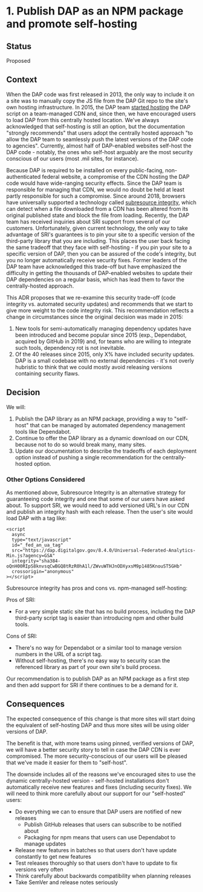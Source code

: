 # 1. Publish DAP as an NPM package and promote self-hosting

## Status

Proposed

## Context

When the DAP code was first released in 2013, the only way to include it on a site was to manually copy the JS file from the DAP Git repo to the site's own hosting infrastructure. In 2015, the DAP team [started hosting](https://digital.gov/2015/08/14/secure-central-hosting-for-the-digital-analytics-program/) the DAP script on a team-managed CDN and, since then, we have encouraged users to load DAP from this centrally hosted location. We've always acknowledged that self-hosting is still an option, but the documentation "strongly recommends" that users adopt the centrally hosted approach "to allow the DAP team to seamlessly push the latest versions of the DAP code to agencies". Currently, almost half of DAP-enabled websites self-host the DAP code - notably, the ones who self-host arguably are the most security conscious of our users (most .mil sites, for instance).

Because DAP is required to be installed on every public-facing, non-authenticated federal website, a compromise of the CDN hosting the DAP code would have wide-ranging security effects. Since the DAP team is responsible for managing that CDN, we would no doubt be held at least partly responsible for such a compromise. Since around 2018, browsers have universally supported a technology called [subresource integrity](https://developer.mozilla.org/en-US/docs/Web/Security/Subresource_Integrity), which can detect when a file downloaded from a CDN has been altered from its original published state and block the file from loading. Recently, the DAP team has received inquiries about SRI support from several of our customers. Unfortunately, given current technology, the only way to take advantage of SRI's guarantees is to pin your site to a specific version of the third-party library that you are including. This places the user back facing the same tradeoff that they face with self-hosting - if you pin your site to a specific version of DAP, then you can be assured of the code's integrity, but you no longer automatically receive security fixes. Former leaders of the DAP team have acknowledged this trade-off but have emphasized the difficulty in getting the thousands of DAP-enabled websites to update their DAP dependencies on a regular basis, which has lead them to favor the centrally-hosted approach.

This ADR proposes that we re-examine this security trade-off (code integrity vs. automated security updates) and recommends that we start to give more weight to the code integrity risk. This recommendation reflects a change in circumstances since the original decision was made in 2015:
1. New tools for semi-automatically managing dependency updates have been introduced and become popular since 2015 (exp., Dependabot, acquired by GitHub in 2019) and, for teams who are willing to integrate such tools, dependency rot is not inevitable.
2. Of the 40 releases since 2015, only X% have included security updates. DAP is a small codebase with no external dependencies - it's not overly hubristic to think that we could mostly avoid releasing versions containing security flaws.

## Decision

We will:
1. Publish the DAP library as an NPM package, providing a way to "self-host" that can be managed by automated dependency management tools like Dependabot.
2. Continue to offer the DAP library as a dynamic download on our CDN, because not to do so would break many, many sites.
3. Update our documentation to describe the tradeoffs of each deployment option instead of pushing a single recommendation for the centrally-hosted option.

### Other Options Considered

As mentioned above, Subresource Integrity is an alternative strategy for guaranteeing code integrity and one that some of our users have asked about. To support SRI, we would need to add versioned URL's in our CDN and publish an integrity hash with each release. Then the user's site would load DAP with a tag like:
````
<script
  async
  type="text/javascript"
  id="_fed_an_ua_tag"
  src="https://dap.digitalgov.gov/8.4.0/Universal-Federated-Analytics-Min.js?agency=GSA"
  integrity="sha384-oQnH00RIpS8knvsqCwBGQ8tRzR0hA1l/ZWvuWTHJnODXyxsM9p1485KnouST5GHb"
  crossorigin="anonymous"
></script>
````

Subresource integrity has pros and cons vs. npm-managed self-hosting:

Pros of SRI:
- For a very simple static site that has no build process, including the DAP third-party script tag is easier than introducing npm and other build tools.

Cons of SRI:
- There's no way for Dependabot or a similar tool to manage version numbers in the URL of a script tag.
- Without self-hosting, there's no easy way to security scan the referenced library as part of your own site's build process.

Our recommendation is to publish DAP as an NPM package as a first step and then add support for SRI if there continues to be a demand for it.

## Consequences

The expected consequence of this change is that more sites will start doing the equivalent of self-hosting DAP and thus more sites will be using older versions of DAP.

The benefit is that, with more teams using pinned, verified versions of DAP, we will have a better security story to tell in case the DAP CDN is ever compromised. The more security-conscious of our users will be pleased that we've made it easier for them to "self-host".

The downside includes all of the reasons we've encouraged sites to use the dynamic centrally-hosted version - self-hosted installations don't automatically receive new features and fixes (including security fixes). We will need to think more carefully about our support for our "self-hosted" users:
- Do everything we can to ensure that DAP users are notified of new releases
   - Publish GitHub releases that users can subscribe to be notified about
   - Packaging for npm means that users can use Dependabot to manage updates
- Release new features in batches so that users don't have update constantly to get new features
- Test releases thoroughly so that users don't have to update to fix versions very often
- Think carefully about backwards compatibility when planning releases
- Take SemVer and release notes seriously
